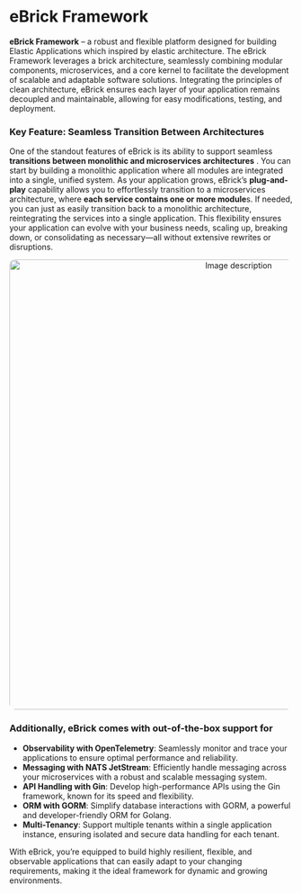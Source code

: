 # eBrick Framework
**eBrick Framework** – a robust and flexible platform designed for building Elastic Applications which inspired by elastic architecture. The eBrick Framework leverages a brick architecture, seamlessly combining modular components, microservices, and a core kernel to facilitate the development of scalable and adaptable software solutions. Integrating the principles of clean architecture, eBrick ensures each layer of your application remains decoupled and maintainable, allowing for easy modifications, testing, and deployment.

### Key Feature: Seamless Transition Between Architectures

One of the standout features of eBrick is its ability to support seamless **transitions between monolithic and microservices architectures** . You can start by building a monolithic application where all modules are integrated into a single, unified system. As your application grows, eBrick’s **plug-and-play** capability allows you to effortlessly transition to a microservices architecture, where **each service contains one or more module**s. If needed, you can just as easily transition back to a monolithic architecture, reintegrating the services into a single application. This flexibility ensures your application can evolve with your business needs, scaling up, breaking down, or consolidating as necessary—all without extensive rewrites or disruptions.
<div style="text-align: center; ">
  <img style="border-radius: 10px" src="docs/images/ebrick.png" alt="Image description" width="800">
</div>

### Additionally, eBrick comes with out-of-the-box support for

- **Observability with OpenTelemetry**: Seamlessly monitor and trace your applications to ensure optimal performance and reliability.
- **Messaging with NATS JetStream**: Efficiently handle messaging across your microservices with a robust and scalable messaging system.
- **API Handling with Gin**: Develop high-performance APIs using the Gin framework, known for its speed and flexibility.
- **ORM with GORM**: Simplify database interactions with GORM, a powerful and developer-friendly ORM for Golang.
- **Multi-Tenancy**: Support multiple tenants within a single application instance, ensuring isolated and secure data handling for each tenant.

With eBrick, you’re equipped to build highly resilient, flexible, and observable applications that can easily adapt to your changing requirements, making it the ideal framework for dynamic and growing environments.
